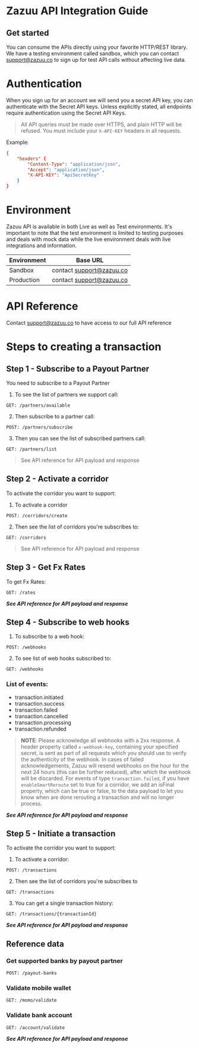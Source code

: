 # Zazuu API Integration Guide

## Get started

You can consume the APIs directly using your favorite HTTP/REST library. We have a testing environment called sandbox, which you can contact [support@zazuu.co](mailto:support@zazuu.co) to sign up for test API calls without affecting live data.

# Authentication

When you sign up for an account we will send you a secret API key, you can authenticate with the Secret API keys. Unless explicitly stated, all endpoints require authentication using the Secret API Keys.

> All API queries must be made over HTTPS, and plain HTTP will be refused. You must include your `X-API-KEY` headers in all requests.

Example:

```json
{
	"headers" {
		"Content-Type": "application/json",
		"Accept": "application/json",
		"X-API-KEY": "ApiSecretKey"
	}
}
```

# Environment

Zazuu API is available in both Live as well as Test environments. It's important to note that the test environment is limited to testing purposes and deals with mock data while the live environment deals with live integrations and information.

| Environment | Base URL                                            |
| ----------- | --------------------------------------------------- |
| Sandbox     | contact [support@zazuu.co](mailto:support@zazuu.co) |
| Production  | contact [support@zazuu.co](mailto:support@zazuu.co) |

# API Reference

Contact [support@zazuu.co](mailto:support@zazuu.co) to have access to our full API reference

# Steps to creating a transaction

## Step 1 - Subscribe to a Payout Partner

You need to subscribe to a Payout Partner

1. To see the list of partners we support call:

```
GET: /partners/available
```

2. Then subscribe to a partner call:

```
POST: /partners/subscribe
```

3. Then you can see the list of subscribed partners call:

```
GET: /partners/list
```

> See API reference for API payload and response

## Step 2 - Activate a corridor

To activate the corridor you want to support:

1. To activate a corridor

```
POST: /corridors/create
```

2. Then see the list of corridors you're subscribes to:

```
GET: /corridors
```

> See API reference for API payload and response

## Step 3 - Get Fx Rates

To get Fx Rates:

```
GET: /rates
```

**_See API reference for API payload and response_**

## Step 4 - Subscribe to web hooks

1. To subscribe to a web hook:

```
POST: /webhooks
```

2. To see list of web hooks subscribed to:

```
GET: /webhooks
```

### List of events:

- transaction.initiated
- transaction.success
- transaction.failed
- transaction.cancelled
- transaction.processing
- transaction.refunded

> **NOTE**: Please acknowledge all webhooks with a 2xx response. A header property called `x-webhook-key`, containing your specified secret, is sent as part of all requests which you should use to verify the authenticity of the webhook. In cases of failed acknowledgements, Zazuu will resend webhooks on the hour for the next 24 hours (this can be further reduced), after which the webhook will be discarded. For events of type `transaction.failed`, if you have `enableSmartReroute` set to true for a corridor, we add an isFinal property, which can be true or false, to the data payload to let you know when are done rerouting a transaction and will no longer process.

**_See API reference for API payload and response_**

## Step 5 - Initiate a transaction

To activate the corridor you want to support:

1. To activate a corridor:

```
POST: /transactions
```

2. Then see the list of corridors you're subscribes to

```
GET: /transactions
```

3. You can get a single transaction history:

```
GET: /transactions/{transactionId}
```

**_See API reference for API payload and response_**

## Reference data

### Get supported banks by payout partner

```
POST: /payout-banks
```

### Validate mobile wallet

```
GET: /momo/validate
```

### Validate bank account

```
GET: /account/validate
```

**_See API reference for API payload and response_**
